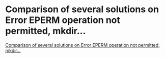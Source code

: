 # Comparison of several solutions on Error EPERM operation not permitted, mkdir...
[Comparison of several solutions on Error EPERM operation not permitted, mkdir...](https://aiwithcloud.com/2022/09/14/comparison_of_several_solutions_on_error_eperm_operation_not_permitted_mkdir/)